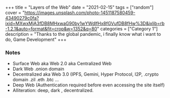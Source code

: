 +++
title = "Layers of the Web"
date = "2021-02-15"
tags = ["random"]
cover = "https://images.unsplash.com/photo-1451187580459-43490279c0fa?ixid=MXwxMjA3fDB8MHxwaG90by1wYWdlfHx8fGVufDB8fHw%3D&ixlib=rb-1.2.1&auto=format&fit=crop&w=1352&q=80"
categories = ["Category 1"]
description = "Thanks to the global pandemic, i finally know what i want to do, Game Development"
+++

### Notes

- Surface Web aka Web 2.0 aka Centralized Web 
- Dark Web .onion domain
- Decentralized aka Web 3.0 (IPFS, Gemini, Hyper Protocol, I2P, .crypto domain .zil .eth .btc ...
- Deep Web (Authentication required before even accessing the site itself)
- Alliteration: deep, dark , decentralized.
